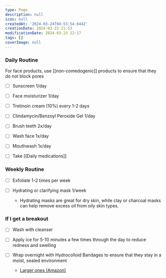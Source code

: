 ```yaml
---
type: Page
description: null
icon: null
createdAt: '2024-03-24T04:53:54.644Z'
creationDate: 2024-03-23 21:53
modificationDate: 2024-03-23 22:17
tags: []
coverImage: null
---
```



### Daily Routine

For face products, use [[non-comedogenic]] products to ensure that they do not block pores

- [ ] Sunscreen 1/day

- [ ] Face moisturizer 1/day

- [ ] Tretinoin cream (10%) every 1-2 days

- [ ] Clindamycin/Benzoyl Peroxide Gel 1/day

- [ ] Brush teeth 2x/day

- [ ] Wash face 1x/day

- [ ] Mouthwash 1x/day

- [ ] Take [[Daily medications]]

### Weekly Routine

- [ ] Exfoliate 1-2 times per week 

- [ ] Hydrating or clarifying mask 1/week

    - Hydrating masks are great for dry skin, while clay or charcoal masks can help remove excess oil from oily skin types.

### If I get a breakout

- [ ] Wash with cleanser

- [ ] Apply ice for 5-10 minutes a few times through the day to reduce redness and swelling

- [ ] Wrap overnight with Hydrocolloid Bandages to ensure that they stay in a moist, sealed environment

    - [Larger ones (Amazon)](https://www.amazon.com/All-Health-Advanced-Healing-Regular/dp/B07D1CT9DX?crid=3228QLYVLJC3Y&dib=eyJ2IjoiMSJ9.hoCyeoNEa463bbXjUxEh8tt2vlVn0jUUDI_xOElWwN-y3B7voxs093-lv090iydMJhXw6MyDlSvSrap0q2PaCl-byfDFTtTT0cUnytaHV8H2F85VwGMTtpbZIiU8q2NVxfb0coLKaVI6jQUae361MrLTDsB0VQyFv_n1w7Dn_9Y_H1Z-hfdOrLCAlBfEMewLwwkgGrSR5pB8uDr4guXWZQu1aoLayML0BJzstp1fTP5uU4FOjpU6kcBEs7lEJE4PPg4cHdf9wNFNS2YotlfjxfgaKjvOgzQgufEckqbZDM8.UdJCzoOehK08pnlMP9uLgWV26yadEBm4msMEaZbm1HM&dib_tag=se&keywords=Hydrocolloid+Bandages&qid=1711256860&sprefix=hydrocolloid+bandages,aps,242&sr=8-5&th=1)

